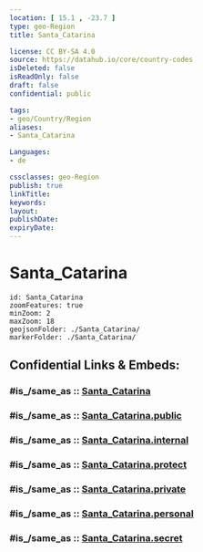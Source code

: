 ```yaml
---
location: [ 15.1 , -23.7 ] 
type: geo-Region
title: Santa_Catarina

license: CC BY-SA 4.0
source: https://datahub.io/core/country-codes
isDeleted: false
isReadOnly: false
draft: false
confidential: public

tags:
- geo/Country/Region
aliases:
- Santa_Catarina

Languages:
- de

cssclasses: geo-Region
publish: true
linkTitle: 
keywords: 
layout: 
publishDate: 
expiryDate: 
---
```


# Santa_Catarina

```leaflet
id: Santa_Catarina
zoomFeatures: true 
minZoom: 2 
maxZoom: 18
geojsonFolder: ./Santa_Catarina/
markerFolder: ./Santa_Catarina/
```


## Confidential Links & Embeds: 

### #is_/same_as :: [Santa_Catarina](/_Standards/Earth/Continent/Africa/Africa~West/Cape_Verde/municipalities~Cape_Verde/Santa_Catarina.md) 

### #is_/same_as :: [Santa_Catarina.public](/_public/Earth/Continent/Africa/Africa~West/Cape_Verde/municipalities~Cape_Verde/Santa_Catarina.public.md) 

### #is_/same_as :: [Santa_Catarina.internal](/_internal/Earth/Continent/Africa/Africa~West/Cape_Verde/municipalities~Cape_Verde/Santa_Catarina.internal.md) 

### #is_/same_as :: [Santa_Catarina.protect](/_protect/Earth/Continent/Africa/Africa~West/Cape_Verde/municipalities~Cape_Verde/Santa_Catarina.protect.md) 

### #is_/same_as :: [Santa_Catarina.private](/_private/Earth/Continent/Africa/Africa~West/Cape_Verde/municipalities~Cape_Verde/Santa_Catarina.private.md) 

### #is_/same_as :: [Santa_Catarina.personal](/_personal/Earth/Continent/Africa/Africa~West/Cape_Verde/municipalities~Cape_Verde/Santa_Catarina.personal.md) 

### #is_/same_as :: [Santa_Catarina.secret](/_secret/Earth/Continent/Africa/Africa~West/Cape_Verde/municipalities~Cape_Verde/Santa_Catarina.secret.md)

